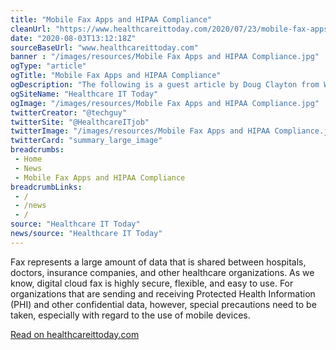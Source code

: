 ```yaml
--- 
title: "Mobile Fax Apps and HIPAA Compliance"
cleanUrl: "https://www.healthcareittoday.com/2020/07/23/mobile-fax-apps-and-hipaa-compliance/"
date: "2020-08-03T13:12:18Z"
sourceBaseUrl: "www.healthcareittoday.com"
banner : "/images/resources/Mobile Fax Apps and HIPAA Compliance.jpg"
ogType: "article"
ogTitle: "Mobile Fax Apps and HIPAA Compliance"
ogDescription: "The following is a guest article by Doug Clayton from WestFax. When smart phones first appeared on the scene in the mid 2000s, IT administrators struggled with a new challenge; an entire category o"
ogSiteName: "Healthcare IT Today"
ogImage: "/images/resources/Mobile Fax Apps and HIPAA Compliance.jpg"
twitterCreator: "@techguy"
twitterSite: "@HealthcareITjob"
twitterImage: "/images/resources/Mobile Fax Apps and HIPAA Compliance.jpg"
twitterCard: "summary_large_image"
breadcrumbs:
 - Home
 - News
 - Mobile Fax Apps and HIPAA Compliance
breadcrumbLinks:
 - / 
 - /news
 - / 
source: "Healthcare IT Today"
news/source: "Healthcare IT Today"
---
```

Fax represents a large amount of data that is shared between hospitals, doctors, insurance companies, and other healthcare organizations. As we know, digital cloud fax is highly secure, flexible, and easy to use. For organizations that are sending and receiving Protected Health Information (PHI) and other confidential data, however, special precautions need to be taken, especially with regard to the use of mobile devices.  
  
[Read on healthcareittoday.com](https://www.healthcareittoday.com/2020/07/23/mobile-fax-apps-and-hipaa-compliance/)
